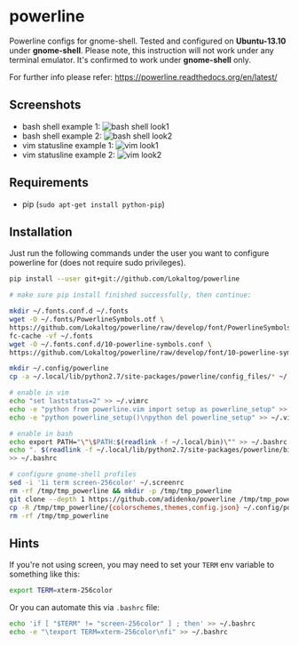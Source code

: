powerline
=========

Powerline configs for gnome-shell. Tested and configured on **Ubuntu-13.10** under **gnome-shell**.
Please note, this instruction will not work under any terminal emulator. It's confirmed to work under **gnome-shell** only.

For further info please refer:
https://powerline.readthedocs.org/en/latest/

Screenshots
-----------
* bash shell example 1:
![bash shell look1](https://raw.github.com/adidenko/adidenko.github.io/master/images/powerline/powerline_shell.png)
* bash shell example 2:
![bash shell look2](https://raw.github.com/adidenko/adidenko.github.io/master/images/powerline/powerline_shell2.png)
* vim statusline example 1:
![vim look1](https://raw.github.com/adidenko/adidenko.github.io/master/images/powerline/powerline_vim1.png)
* vim statusline example 2:
![vim look2](https://raw.github.com/adidenko/adidenko.github.io/master/images/powerline/powerline_vim2.png)


Requirements
------------
* pip (```sudo apt-get install python-pip```)

Installation
------------

Just run the following commands under the user you want to configure powerline for (does not require sudo privileges).

```bash
pip install --user git+git://github.com/Lokaltog/powerline

# make sure pip install finished successfully, then continue:

mkdir ~/.fonts.conf.d ~/.fonts
wget -O ~/.fonts/PowerlineSymbols.otf \
https://github.com/Lokaltog/powerline/raw/develop/font/PowerlineSymbols.otf
fc-cache -vf ~/.fonts
wget -O ~/.fonts.conf.d/10-powerline-symbols.conf \
https://github.com/Lokaltog/powerline/raw/develop/font/10-powerline-symbols.conf

mkdir ~/.config/powerline
cp -a ~/.local/lib/python2.7/site-packages/powerline/config_files/* ~/.config/powerline/

# enable in vim
echo "set laststatus=2" >> ~/.vimrc
echo -e "python from powerline.vim import setup as powerline_setup" >> ~/.vimrc
echo -e "python powerline_setup()\npython del powerline_setup" >> ~/.vimrc

# enable in bash
echo export PATH="\"\$PATH:$(readlink -f ~/.local/bin)\"" >> ~/.bashrc
echo ". $(readlink -f ~/.local/lib/python2.7/site-packages/powerline/bindings/bash/powerline.sh)" \
>> ~/.bashrc

# configure gnome-shell profiles
sed -i '1i term screen-256color' ~/.screenrc
rm -rf /tmp/tmp_powerline && mkdir -p /tmp/tmp_powerline
git clone --depth 1 https://github.com/adidenko/powerline /tmp/tmp_powerline
cp -R /tmp/tmp_powerline/{colorschemes,themes,config.json} ~/.config/powerline/
rm -rf /tmp/tmp_powerline
```

Hints
-----
If you're not using screen, you may need to set your ```TERM``` env variable to something like this:

```bash
export TERM=xterm-256color
```

Or you can automate this via ```.bashrc``` file:

```bash
echo 'if [ "$TERM" != "screen-256color" ] ; then' >> ~/.bashrc
echo -e "\texport TERM=xterm-256color\nfi" >> ~/.bashrc
```
